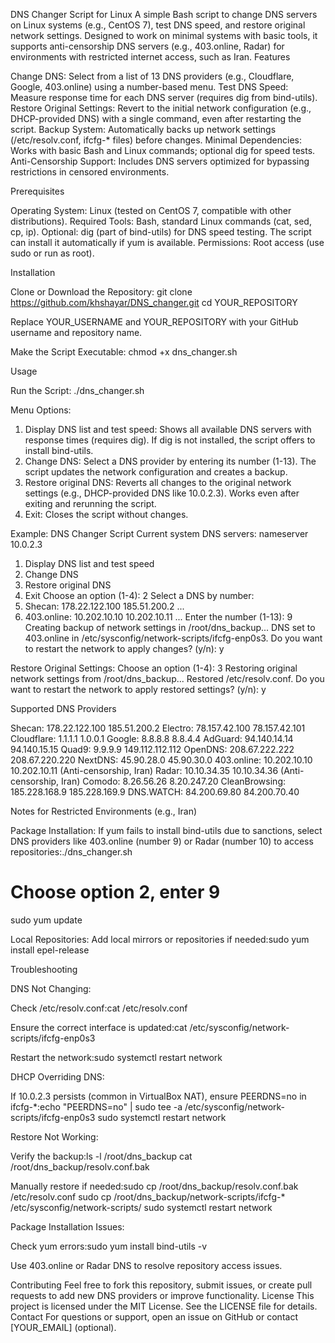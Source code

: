 DNS Changer Script for Linux
A simple Bash script to change DNS servers on Linux systems (e.g., CentOS 7), test DNS speed, and restore original network settings. Designed to work on minimal systems with basic tools, it supports anti-censorship DNS servers (e.g., 403.online, Radar) for environments with restricted internet access, such as Iran.
Features

Change DNS: Select from a list of 13 DNS providers (e.g., Cloudflare, Google, 403.online) using a number-based menu.
Test DNS Speed: Measure response time for each DNS server (requires dig from bind-utils).
Restore Original Settings: Revert to the initial network configuration (e.g., DHCP-provided DNS) with a single command, even after restarting the script.
Backup System: Automatically backs up network settings (/etc/resolv.conf, ifcfg-* files) before changes.
Minimal Dependencies: Works with basic Bash and Linux commands; optional dig for speed tests.
Anti-Censorship Support: Includes DNS servers optimized for bypassing restrictions in censored environments.

Prerequisites

Operating System: Linux (tested on CentOS 7, compatible with other distributions).
Required Tools: Bash, standard Linux commands (cat, sed, cp, ip).
Optional: dig (part of bind-utils) for DNS speed testing. The script can install it automatically if yum is available.
Permissions: Root access (use sudo or run as root).

Installation

Clone or Download the Repository:
git clone https://github.com/khshayar/DNS_changer.git
cd YOUR_REPOSITORY

Replace YOUR_USERNAME and YOUR_REPOSITORY with your GitHub username and repository name.

Make the Script Executable:
chmod +x dns_changer.sh



Usage

Run the Script:
./dns_changer.sh


Menu Options:

1. Display DNS list and test speed: Shows all available DNS servers with response times (requires dig). If dig is not installed, the script offers to install bind-utils.
2. Change DNS: Select a DNS provider by entering its number (1-13). The script updates the network configuration and creates a backup.
3. Restore original DNS: Reverts all changes to the original network settings (e.g., DHCP-provided DNS like 10.0.2.3). Works even after exiting and rerunning the script.
4. Exit: Closes the script without changes.


Example:
DNS Changer Script
Current system DNS servers:
nameserver 10.0.2.3

1. Display DNS list and test speed
2. Change DNS
3. Restore original DNS
4. Exit
Choose an option (1-4): 2
Select a DNS by number:
1. Shecan: 178.22.122.100 185.51.200.2
...
9. 403.online: 10.202.10.10 10.202.10.11
...
Enter the number (1-13): 9
Creating backup of network settings in /root/dns_backup...
DNS set to 403.online in /etc/sysconfig/network-scripts/ifcfg-enp0s3.
Do you want to restart the network to apply changes? (y/n): y


Restore Original Settings:
Choose an option (1-4): 3
Restoring original network settings from /root/dns_backup...
Restored /etc/resolv.conf.
Do you want to restart the network to apply restored settings? (y/n): y



Supported DNS Providers

Shecan: 178.22.122.100 185.51.200.2
Electro: 78.157.42.100 78.157.42.101
Cloudflare: 1.1.1.1 1.0.0.1
Google: 8.8.8.8 8.8.4.4
AdGuard: 94.140.14.14 94.140.15.15
Quad9: 9.9.9.9 149.112.112.112
OpenDNS: 208.67.222.222 208.67.220.220
NextDNS: 45.90.28.0 45.90.30.0
403.online: 10.202.10.10 10.202.10.11 (Anti-censorship, Iran)
Radar: 10.10.34.35 10.10.34.36 (Anti-censorship, Iran)
Comodo: 8.26.56.26 8.20.247.20
CleanBrowsing: 185.228.168.9 185.228.169.9
DNS.WATCH: 84.200.69.80 84.200.70.40

Notes for Restricted Environments (e.g., Iran)

Package Installation: If yum fails to install bind-utils due to sanctions, select DNS providers like 403.online (number 9) or Radar (number 10) to access repositories:./dns_changer.sh
# Choose option 2, enter 9
sudo yum update


Local Repositories: Add local mirrors or repositories if needed:sudo yum install epel-release



Troubleshooting

DNS Not Changing:

Check /etc/resolv.conf:cat /etc/resolv.conf


Ensure the correct interface is updated:cat /etc/sysconfig/network-scripts/ifcfg-enp0s3


Restart the network:sudo systemctl restart network




DHCP Overriding DNS:

If 10.0.2.3 persists (common in VirtualBox NAT), ensure PEERDNS=no in ifcfg-*:echo "PEERDNS=no" | sudo tee -a /etc/sysconfig/network-scripts/ifcfg-enp0s3
sudo systemctl restart network




Restore Not Working:

Verify the backup:ls -l /root/dns_backup
cat /root/dns_backup/resolv.conf.bak


Manually restore if needed:sudo cp /root/dns_backup/resolv.conf.bak /etc/resolv.conf
sudo cp /root/dns_backup/network-scripts/ifcfg-* /etc/sysconfig/network-scripts/
sudo systemctl restart network




Package Installation Issues:

Check yum errors:sudo yum install bind-utils -v


Use 403.online or Radar DNS to resolve repository access issues.



Contributing
Feel free to fork this repository, submit issues, or create pull requests to add new DNS providers or improve functionality.
License
This project is licensed under the MIT License. See the LICENSE file for details.
Contact
For questions or support, open an issue on GitHub or contact [YOUR_EMAIL] (optional).
